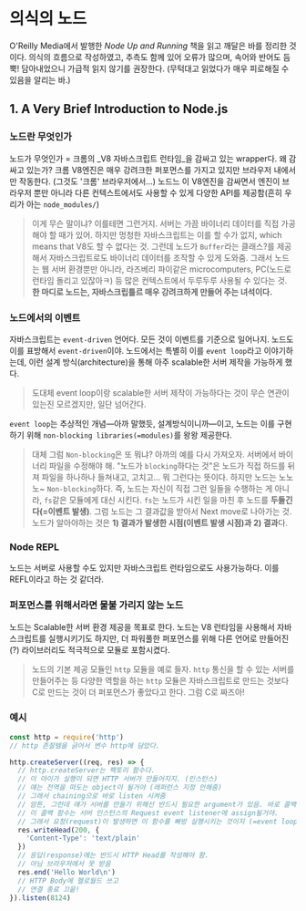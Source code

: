 # 의식의 노드

O'Reilly Media에서 발행한 *Node Up and Running* 책을 읽고 깨달은 바를 정리한 것이다. 의식의 흐름으로 작성하였고, 추측도 함께 있어 오류가 많으며, 속어와 반어도 듬뿍! 담아내었으니 가급적 읽지 않기를 권장한다. (무턱대고 읽었다가 매우 피로해질 수 있음을 알리는 바.)

## 1. A Very Brief Introduction to Node.js

### 노드란 무엇인가
노드가 무엇인가 = 크롬의 _V8 자바스크립트 런타임_을 감싸고 있는 wrapper다. 왜 감싸고 있는가? 크롬 V8엔진은 매우 강려크한 퍼포먼스를 가지고 있지만 브라우저 내에서만 작동한다. (그것도 '크롬' 브라우저에서...) 노드느 이 V8엔진을 감싸면서 엔진이 브라우저 뿐만 아니라 다른 컨텍스트에서도 사용할 수 있게 다양한 API를 제공함(흔히 우리가 아는 `node_modules/`)

> 이게 무슨 말이냐? 이를테면 그런거지. 서버는 가끔 바이너리 데이터를 직접 가공해야 할 때가 있어. 하지만 멍청한 자바스크립트는 이를 할 수가 없지, which means that V8도 할 수 없다는 것. 그런데 노드가 `Buffer`라는 클래스?를 제공해서 자바스크립트로도 바이너리 데이터를 조작할 수 있게 도와줌. 그래서 노드는 웹 서버 환경뿐만 아니라, 라즈베리 파이같은 microcomputers, PC(노드로 런타임 돌리고 있잖아ㅋ) 등 많은 컨텍스트에서 두루두루 사용될 수 있다는 것. **한 마디로 노드는, 자바스크립틀르 매우 강려크하게 만들어 주는 녀석이다.**

### 노드에서의 이벤트
자바스크립트는 `event-driven` 언어다. 모든 것이 이벤트를 기준으로 일어나지. 노드도 이를 표방해서 `event-driven`이야. 노드에서는 특별히 이를 `event loop`라고 이야기하는데, 이런 설계 방식(architecture)을 통해 아주 scalable한 서버 제작을 가능하게 했다.

> 도대체 event loop이랑 scalable한 서버 제작이 가능하다는 것이 무슨 연관이 있는진 모르겠지만, 일단 넘어간다.

`event loop`는 추상적인 개념—아까 말했듯, 설계방식이니까—이고, 노드는 이를 구현하기 위해 `non-blocking libraries(=modules)`를 왕왕 제공한다. 

> 대체 그럼 `Non-blocking`은 또 뭐냐? 아까의 예를 다시 가져오자. 서버에서 바이너리 파일을 수정해야 해. "노드가 `blocking`하다는 것"은 노드가 직접 하드를 뒤져 파일을 하나하나 들쳐내고, 고치고... 뭐 그런다는 뜻이다. 하지만 노드는 노노노~ `Non-blocking`하다. 즉, 노드는 자신이 직접 그런 일들을 수행하는 게 아니라, `fs`같은 모듈에게 대신 시킨다. `fs`는 노드가 시킨 일을 마친 후 노드를 **두들긴다(=이벤트 발생)**. 그럼 노드는 그 결과값을 받아서 Next move로 나아가는 것. 노드가 알아야하는 것은 **1) 결과가 발생한 시점(이벤트 발생 시점)과 2) 결과**다.

### Node REPL
노드는 서버로 사용할 수도 있지만 자바스크립트 런타임으로도 사용가능하다. 이를 REFL이라고 하는 것 같더라. 

### 퍼포먼스를 위해서라면 물불 가리지 않는 노드
노드는 Scalable한 서버 환경 제공을 목표로 한다. 노드는 V8 런타임을 사용해서 자바스크립트를 실행시키기도 하지만, 더 파워풀한 퍼포먼스를 위해 다른 언어로 만들어진(?) 라이브러리도 적극적으로 모듈로 포함시켰다.

> 노드의 기본 제공 모듈인 `http` 모듈을 예로 들자. `http` 통신을 할 수 있는 서버를 만들어주는 등 다양한 역할을 하는 `http` 모듈은 자바스크립트로 만드는 것보다 C로 만드는 것이 더 퍼포먼스가 좋았다고 한다. 그럼 C로 짜즈아!

### 예시

```javascript
const http = require('http')
// http 존잘템을 긁어서 변수 http에 담았다.

http.createServer((req, res) => {
  // http.createServer는 팩토리 함수다.
  // 이 아이가 실행이 되면 HTTP 서버가 만들어지지. (인스턴스)
  // 얘는 전역을 떠도는 object이 될거야 (레퍼런스 지정 안해줌)
  // 그래서 chaining으로 바로 listen 시켜줌
  // 암튼, 그런데 얘가 서버를 만들기 위해선 반드시 필요한 argument가 있음. 바로 콜백함수
  // 이 콜백 함수는 서버 인스턴스의 Request event listener에 assign될거야.
  // 그래서 요청(request)이 발생하면 이 함수를 빠방 실행시키는 것이지 (=event loop)
  res.writeHead(200, {
    'Content-Type': 'text/plain'
  })
  // 응답(response)에는 반드시 HTTP Head를 작성해야 함.
  // 아님 브라우저에서 못 받음
  res.end('Hello World\n')
  // HTTP Body에 헬로월드 쓰고
  // 연결 종료 끄읕!
}).listen(8124)
```
